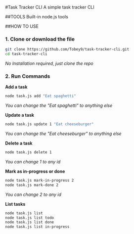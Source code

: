 #Task Tracker CLI
A simple task tracker CLI

##TOOLS
Built-in node.js tools

##HOW TO USE

### 1. Clone or download the file

```bash
git clone https://github.com/Tobey9/task-tracker-cli.git
cd task-tracker-cli
```

_No Installation required, just clone the repo_

### 2. Run Commands

**Add a task**

```bash
node task.js add "Eat spaghetti"
```

_You can change the "Eat spaghetti" to anything else_

**Update a task**

```bash
node task.js update 1 "Eat cheeseburger"
```

_You can change the "Eat cheeseburger" to anything else_

**Delete a task**

```bash
node task.js delete 1
```

_You can change 1 to any id_

**Mark as in-progress or done**

```bash
node task.js mark-in-progress 2
node task.js mark-done 2
```

_You can change 2 to any id_

**List tasks**

```bash
node task.js list
node task.js list todo
node task.js list done
node task.js list in-progress
```
